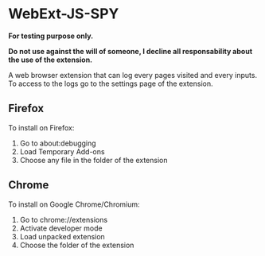 # WebExt-JS-SPY
**For testing purpose only.**

**Do not use against the will of someone, I decline all responsability about the use of the extension.**

A web browser extension that can log every pages visited and every inputs.
To access to the logs go to the settings page of the extension.
## Firefox
To install on Firefox:
 1. Go to about:debugging
 2. Load Temporary Add-ons
 3. Choose any file in the folder of the extension

## Chrome
To install on Google Chrome/Chromium:
 1. Go to chrome://extensions
 2. Activate developer mode
 3. Load unpacked extension
 4. Choose the folder of the extension
